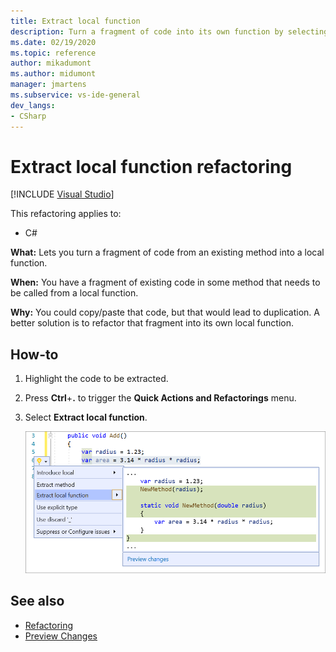 ```yaml
---
title: Extract local function
description: Turn a fragment of code into its own function by selecting the code and typing Ctrl+R, Ctrl+M.
ms.date: 02/19/2020
ms.topic: reference
author: mikadumont
ms.author: midumont
manager: jmartens
ms.subservice: vs-ide-general
dev_langs:
- CSharp
---
```

# Extract local function refactoring

 [!INCLUDE [Visual Studio](~/includes/applies-to-version/vs-windows-only.md)]

This refactoring applies to:

- C#

**What:** Lets you turn a fragment of code from an existing method into a local function.

**When:** You have a fragment of existing code in some method that needs to be called from a local function.

**Why:** You could copy/paste that code, but that would lead to duplication. A better solution is to refactor that fragment into its own local function.

## How-to

1. Highlight the code to be extracted.

2. Press **Ctrl**+**.** to trigger the **Quick Actions and Refactorings** menu. 

3. Select **Extract local function**.

    ![Screenshot of the Visual Studio code window with a line highlighted. The Quick Actions and Refactorings menu is open and Extract local function is selected.](media/extract-local-function.png)

## See also

- [Refactoring](../refactoring-in-visual-studio.md)
- [Preview Changes](../../ide/preview-changes.md)

